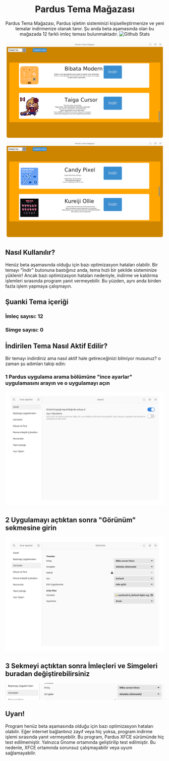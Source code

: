 <div align="center">
  
# Pardus Tema Mağazası
Pardus Tema Mağazası, Pardus işletim sisteminizi kişiselleştirmenize ve yeni temalar indirmenize olanak tanır. Şu anda beta aşamasında olan bu mağazada 12 farklı imleç teması bulunmaktadır.
  <a>
    <img src="https://github.com/SabanGnc/SabanGnc/assets/139702707/cc75e47a-eda0-498f-bc38-1a9a3e6ea37c" alt="Github Stats" width="1200">
  </a>
  
  ![image](IMG/win/win1.png)
  ![image](IMG/win/win2.png)

</div>

## Nasıl Kullanılır?
Henüz beta aşamasında olduğu için bazı optimizasyon hataları olabilir. Bir temayı "İndir" butonuna bastığınız anda, tema hızlı bir şekilde sisteminize yüklenir! Ancak bazı optimizasyon hataları nedeniyle, indirme ve kaldırma işlemleri sırasında program yanıt vermeyebilir. Bu yüzden, aynı anda birden fazla işlem yapmaya çalışmayın.

## Şuanki Tema içeriği
### İmleç sayısı: 12
### Simge sayısı: 0

## İndirilen Tema Nasıl Aktif Edilir?
Bir temayı indirdiniz ama nasıl aktif hale getireceğinizi bilmiyor musunuz? o zaman şu adımları takip edin:
### 1 Pardus uygulama arama bölümüne "ince ayarlar" uygulamasını arayın ve o uygulamayı açın
![image](IMG/win/ornek.png)
## 2 Uygulamayı açtıktan sonra "Görünüm" sekmesine girin
![image](IMG/win/ornek2.png)
## 3 Sekmeyi açtıktan sonra İmleçleri ve Simgeleri buradan değiştirebilirsiniz
![image](IMG/win/ornek3.png)

## Uyarı!
Program henüz beta aşamasında olduğu için bazı optimizasyon hataları olabilir. Eğer internet bağlantınız zayıf veya hiç yoksa, program indirme işlemi sırasında yanıt vermeyebilir.
Bu program, Pardus XFCE sürümünde hiç test edilmemiştir. Yalnızca Gnome ortamında geliştirilip test edilmiştir. Bu nedenle, XFCE ortamında sorunsuz çalışmayabilir veya uyum sağlamayabilir.
